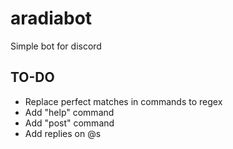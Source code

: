 # aradiabot
Simple bot for discord
## TO-DO
- Replace perfect matches in commands to regex
- Add "help" command
- Add "post" command
- Add replies on @s
